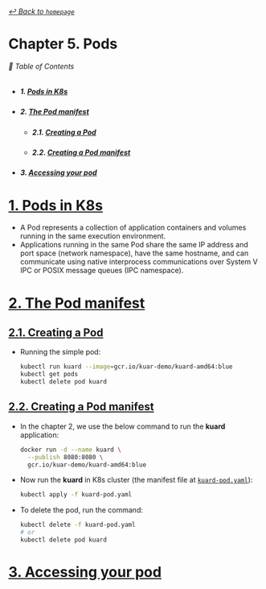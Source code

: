 ###### [_↩ Back to `homepage`_](./../../README.md)

# Chapter 5. Pods

###### 🌈 Table of Contents
  - ##### 1. [Pods in K8s](#1-pods-in-k8s-1)
  - ##### 2. [The Pod manifest](#2-the-pod-manifest-1)
    - ##### 2.1. [Creating a Pod](#21-creating-a-pod-1)
    - ##### 2.2. [Creating a Pod manifest](#22-creating-a-pod-manifest-1)
  - ##### 3. [Accessing your pod](#3-accessing-your-pod-1)

# [1. Pods in K8s](#1-pods-in-k8s)
- A Pod represents a collection of application containers and volumes running in the same execution environment.
- Applications running in the same Pod share the same IP address and port space (network namespace), have the same hostname, and can communicate using native interprocess communications over System V IPC or POSIX message queues (IPC namespace).

# [2. The Pod manifest](#2-the-pod-manifest)
## [2.1. Creating a Pod](#21-creating-a-pod)
- Running the simple pod:
  ```bash
  kubectl run kuard --image=gcr.io/kuar-demo/kuard-amd64:blue 
  kubectl get pods
  kubectl delete pod kuard
  ```

## [2.2. Creating a Pod manifest](#22-creating-a-pod-manifest)
- In the chapter 2, we use the below command to run the **kuard** application:
  ```bash
  docker run -d --name kuard \
    --publish 8080:8080 \
    gcr.io/kuar-demo/kuard-amd64:blue
  ```

- Now run the **kuard** in K8s cluster (the manifest file at [`kuard-pod.yaml`](./../../resources/chap05/kuard-pod.yaml)):
  ```bash
  kubectl apply -f kuard-pod.yaml
  ```

- To delete the pod, run the command:
  ```bash
  kubectl delete -f kuard-pod.yaml
  # or
  kubectl delete pod kuard
  ```

# [3. Accessing your pod](#3-accessing-your-pod)